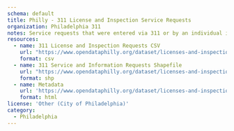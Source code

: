 ```yaml
---
schema: default
title: Philly - 311 License and Inspection Service Requests
organization: Philadelphia 311
notes: Service requests that were entered via 311 or by an individual in the department
resources:
  - name: 311 License and Inspection Requests CSV
    url: "https://www.opendataphilly.org/dataset/licenses-and-inspections-service-requests/resource/ac940e4f-0ac4-4aec-b660-b94b927e1f2b"
    format: csv
  - name: 311 Service and Information Requests Shapefile
    url: "https://www.opendataphilly.org/dataset/licenses-and-inspections-service-requests/resource/7860ba32-4868-4329-b5fb-a084fb12d8c5"
    format: shp
  - name: Metadata
    url: 'https://www.opendataphilly.org/dataset/licenses-and-inspections-service-requests/resource/5df833c3-dd38-446a-b810-ee50bd090a74'
    format: html
license: 'Other (City of Philadelphia)'
category:
  - Philadelphia
---
```

